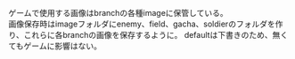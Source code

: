 ゲームで使用する画像はbranchの各種imageに保管している。  
画像保存時はimageフォルダにenemy、field、gacha、soldierのフォルダを作り、これらに各branchの画像を保存するように。
defaultは下書きのため、無くてもゲームに影響はない。
